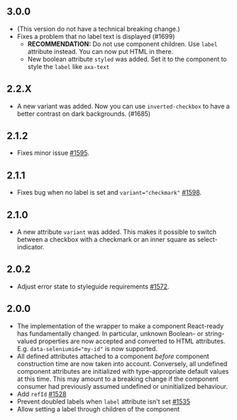 ## 3.0.0

- (This version do not have a technical breaking change.)
- Fixes a problem that no label text is displayed (#1699)
  - **RECOMMENDATION:** Do not use component children. Use `label` attribute instead. You can now put HTML in there.
  - New boolean attribute `styled` was added. Set it to the component to style the `label` like `axa-text`

## 2.2.X

- A new variant was added. Now you can use `inverted-checkbox` to have a better contrast on dark backgrounds. (#1685)

## 2.1.2

- Fixes minor issue [#1595](https://github.com/axa-ch/patterns-library/issues/1595).

## 2.1.1

- Fixes bug when no label is set and `variant="checkmark"` [#1598](https://github.com/axa-ch/patterns-library/issues/1598).

## 2.1.0

- A new attribute `variant` was added. This makes it possible to switch between a checkbox with a checkmark or an inner square as select-indicator.

## 2.0.2

- Adjust error state to styleguide requirements [#1572](https://github.com/axa-ch/patterns-library/issues/1572).

## 2.0.0

- The implementation of the wrapper to make a component React-ready has
  fundamentally changed. In particular, unknown Boolean- or
  string-valued properties are now accepted and converted to HTML
  attributes. E.g. `data-seleniumid="my-id"` is now supported.
- All defined attributes attached to a component _before_ component
  construction time are now taken into account. Conversely, all undefined
  component attributes are initialized with type-appropriate default
  values at this time. This may amount to a breaking change if the
  component consumer had previously assumed undefined or uninitialized
  behaviour.
- Add `refId` [#1528](https://github.com/axa-ch/patterns-library/pull/1528)
- Prevent doubled labels when `label` attribute isn't set [#1535](https://github.com/axa-ch/patterns-library/pull/1535)
- Allow setting a label through children of the component
